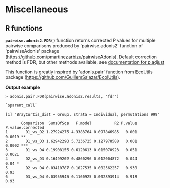 # Miscellaneous

## R functions

**`pairwise.adonis2.FDR()`** function returns corrected P values for multiple pairwise comparisons produced by 'pairwise.adonis2' function of 'pairwiseAdonis' package (https://github.com/pmartinezarbizu/pairwiseAdonis). Default correction method is FDR, but other methods available, see [documentation for p.adjust](https://www.rdocumentation.org/packages/stats/versions/3.6.2/topics/p.adjust)

This function is greatly inspired by 'adonis.pair' function from EcoUtils package (https://github.com/GuillemSalazar/EcolUtils).

**Output example**

```
> adonis.pair.FDR(pairwise.adonis2.results, "fdr")

`$parent_call`

[1] "BrayCurtis_dist ~ Group, strata = Individual, permutations 999"

       Comparison  SumsOfSqs   F.model          R2 P.value P.value.corrected
1        D1_vs_D2 1.27924275 4.3383764 0.097846985   0.001         0.0019 **
2        D1_vs_D3 1.62942290 5.7236725 0.127978588   0.001        0.0002 ***
3        D1_vs_D4 0.19908155 0.6120613 0.015070923   0.051            0.0621
4        D2_vs_D3 0.16499202 0.4860296 0.012004872   0.044            0.04 *
5        D2_vs_D4 0.03410787 0.1027535 0.002562257   0.930              0.93
6        D3_vs_D4 0.03955945 0.1160925 0.002893914   0.918              0.93

```
